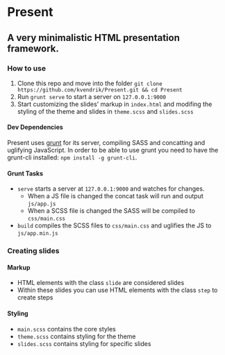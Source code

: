 Present
=======
## A very minimalistic HTML presentation framework.

### How to use
1. Clone this repo and move into the folder `git clone https://github.com/kvendrik/Present.git && cd Present`
2. Run `grunt serve` to start a server on `127.0.0.1:9000`
3. Start customizing the slides' markup in `index.html` and modifing the styling of the theme and slides in `theme.scss` and `slides.scss`

#### Dev Dependencies
Present uses [grunt](http://gruntjs.com/) for its server, compiling SASS and concatting and uglifying JavaScript. In order to be able to use grunt you need to have the grunt-cli installed: `npm install -g grunt-cli`.

#### Grunt Tasks
* `serve` starts a server at `127.0.0.1:9000` and watches for changes.
    * When a JS file is changed the concat task will run and output `js/app.js`
    * When a SCSS file is changed the SASS will be compiled to `css/main.css`
* `build` compiles the SCSS files to `css/main.css` and uglifies the JS to `js/app.min.js`

### Creating slides

#### Markup
* HTML elements with the class `slide` are considered slides
* Within these slides you can use HTML elements with the class `step` to create steps

#### Styling
* `main.scss` contains the core styles
* `theme.scss` contains styling for the theme
* `slides.scss` contains styling for specific slides